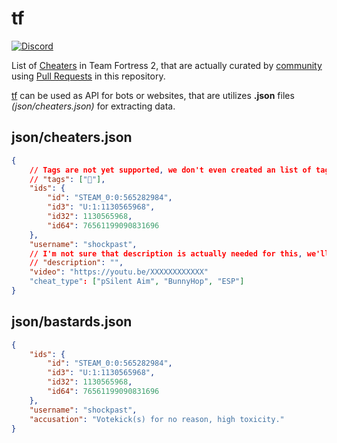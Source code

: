 # tf
[![Discord](https://img.shields.io/discord/1161370736863236217)](https://discord.gg/5AjxhksXsf) 

List of [Cheaters](https://en.wikipedia.org/wiki/Cheating) in Team Fortress 2, that are actually curated by [community](https://github.com/shockpast/tf/graphs/contributors) using [Pull Requests](https://github.com/shockpast/tf/pulls) in this repository.

[tf](https://github.com/shockpast/tf) can be used as API for bots or websites, that are utilizes **.json** files *(json/cheaters.json)* for extracting data.

## json/cheaters.json
```json
{
    // Tags are not yet supported, we don't even created an list of tags, that would fit this list.
    // "tags": ["🤝"],
    "ids": {
        "id": "STEAM_0:0:565282984",
        "id3": "U:1:1130565968",
        "id32": 1130565968,
        "id64": 76561199090831696
    },
    "username": "shockpast",
    // I'm not sure that description is actually needed for this, we'll figure it out later.
    // "description": "",
    "video": "https://youtu.be/XXXXXXXXXXXX"
    "cheat_type": ["pSilent Aim", "BunnyHop", "ESP"]
}
```

## json/bastards.json
```json
{
    "ids": {
        "id": "STEAM_0:0:565282984",
        "id3": "U:1:1130565968",
        "id32": 1130565968,
        "id64": 76561199090831696
    },
    "username": "shockpast",
    "accusation": "Votekick(s) for no reason, high toxicity."
}
```
